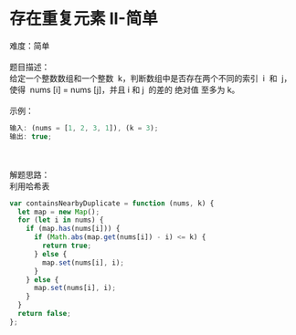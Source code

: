 # 存在重复元素 II-简单

难度：简单<br />
<br />题目描述：<br />给定一个整数数组和一个整数  k，判断数组中是否存在两个不同的索引  i  和  j，使得  nums [i] = nums [j]，并且 i 和 j  的差的 绝对值 至多为 k。<br />
<br />示例：

```javascript
输入: (nums = [1, 2, 3, 1]), (k = 3);
输出: true;
```

<br />
<br />解题思路：<br />利用哈希表<br />

```javascript
var containsNearbyDuplicate = function (nums, k) {
  let map = new Map();
  for (let i in nums) {
    if (map.has(nums[i])) {
      if (Math.abs(map.get(nums[i]) - i) <= k) {
        return true;
      } else {
        map.set(nums[i], i);
      }
    } else {
      map.set(nums[i], i);
    }
  }
  return false;
};
```
